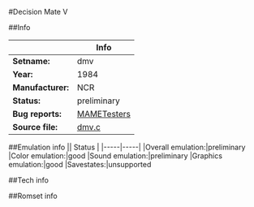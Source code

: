 #Decision Mate V

##Info

||Info|
|-----|-----|
|**Setname:**|dmv
|**Year:**|1984
|**Manufacturer:**|NCR
|**Status:**|preliminary
|**Bug reports:**|[MAMETesters](http://mametesters.org/view_all_set.php?type=1&temporary=y&search=dmv.c)
|**Source file:**|[dmv.c](https://github.com/mamedev/mame/blob/master/src/mess/drivers/dmv.c)

##Emulation info
|| Status |
|-----|-----|
|Overall emulation:|preliminary
|Color emulation:|good
|Sound emulation:|preliminary
|Graphics emulation:|good
|Savestates:|unsupported

##Tech info

##Romset info

<!--- START OF EDITED COMMENT DO NOT TOUCH TEXT ABOVE-->
